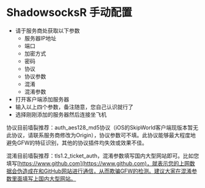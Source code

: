 # ShadowsocksR 手动配置

* 请于服务商处获取以下参数
  * 服务器IP地址
  * 端口
  * 加密方式
  * 密码
  * 协议
  * 协议参数
  * 混淆
  * 混淆参数
* 打开客户端添加服务器
* 输入以上四个参数，备注随意，您自己认识就行了
* 选择刚刚添加的服务器然后连接坐飞机

协议目前墙裂推荐：auth\_aes128\_md5协议（iOS的SkipWorld客户端现版本暂无此协议，请联系服务商修改为Origin），协议参数可不填。此协议能够最大程度地避免GFW的特征识别，其他的协议插件均失效或效果不佳。

混淆目前墙裂推荐：tls1.2\_ticket\_auth，混淆参数填写国内大型网站即可。比如您填写[https://www.github.com](https://www.github.com)，就表示您的上网数据会伪造成在和GitHub网站进行通信，从而欺骗GFW的检测。建议大家在混淆参数里面填写上国内大型网站。

